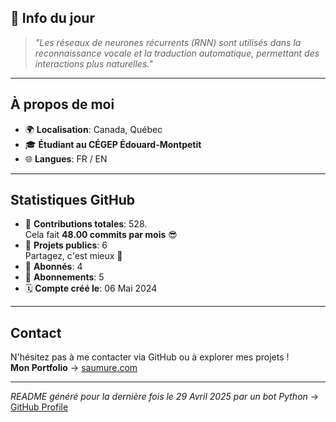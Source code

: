 

## 💭 Info du jour
> *"Les réseaux de neurones récurrents (RNN) sont utilisés dans la reconnaissance vocale et la traduction automatique, permettant des interactions plus naturelles."*

---

## À propos de moi
- 🌍 **Localisation**: Canada, Québec
- 🎓 **Étudiant au CÉGEP Édouard-Montpetit**
- 🌐 **Langues**: FR / EN

---

## Statistiques GitHub
- 🧮 **Contributions totales**: 528.  
  Cela fait **48.00 commits par mois** 😎
- 📂 **Projets publics**: 6  
  Partagez, c'est mieux 🤝
- 👥 **Abonnés**: 4
- 👀 **Abonnements**: 5
- 🗓️ **Compte créé le**: 06 Mai 2024

---

## Contact
N'hésitez pas à me contacter via GitHub ou à explorer mes projets !  
**Mon Portfolio** -> [saumure.com](https://saumure.com)

---

*README généré pour la dernière fois le 29 Avril 2025 par un bot Python* -> [GitHub Profile](https://github.com/HenriSaumure/HenriSaumure)
